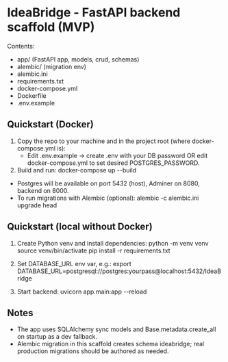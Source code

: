 
IdeaBridge - FastAPI backend scaffold (MVP)
=========================================

Contents:
- app/ (FastAPI app, models, crud, schemas)
- alembic/ (migration env)
- alembic.ini
- requirements.txt
- docker-compose.yml
- Dockerfile
- .env.example

Quickstart (Docker)
-------------------
1. Copy the repo to your machine and in the project root (where docker-compose.yml is):
   - Edit .env.example -> create .env with your DB password OR edit docker-compose.yml to set desired POSTGRES_PASSWORD.
2. Build and run:
   docker-compose up --build

- Postgres will be available on port 5432 (host), Adminer on 8080, backend on 8000.
- To run migrations with Alembic (optional):
   alembic -c alembic.ini upgrade head

Quickstart (local without Docker)
--------------------------------
1. Create Python venv and install dependencies:
   python -m venv venv
   source venv/bin/activate
   pip install -r requirements.txt

2. Set DATABASE_URL env var, e.g.:
   export DATABASE_URL=postgresql://postgres:yourpass@localhost:5432/IdeaBridge

3. Start backend:
   uvicorn app.main:app --reload

Notes
-----
- The app uses SQLAlchemy sync models and Base.metadata.create_all on startup as a dev fallback.
- Alembic migration in this scaffold creates schema ideabridge; real production migrations should be authored as needed.

